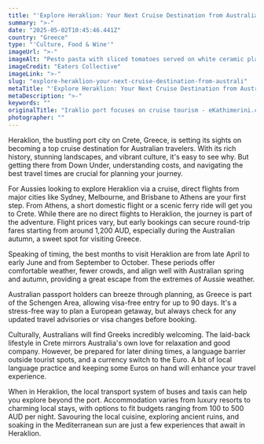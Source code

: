 ```yaml
---
title: "'Explore Heraklion: Your Next Cruise Destination from Australia'"
summary: ">-"
date: "2025-05-02T10:45:46.441Z"
country: "Greece"
type: "'Culture, Food & Wine'"
imageUrl: ">-"
imageAlt: "Pesto pasta with sliced tomatoes served on white ceramic plate"
imageCredit: "Eaters Collective"
imageLink: ">-"
slug: "explore-heraklion-your-next-cruise-destination-from-australi"
metaTitle: "'Explore Heraklion: Your Next Cruise Destination from Australia'"
metaDescription: ">-"
keywords: ""
originalTitle: "Iraklio port focuses on cruise tourism - eKathimerini.com"
photographer: ""
---
```


Heraklion, the bustling port city on Crete, Greece, is setting its sights on becoming a top cruise destination for Australian travelers. With its rich history, stunning landscapes, and vibrant culture, it's easy to see why. But getting there from Down Under, understanding costs, and navigating the best travel times are crucial for planning your journey.

For Aussies looking to explore Heraklion via a cruise, direct flights from major cities like Sydney, Melbourne, and Brisbane to Athens are your first step. From Athens, a short domestic flight or a scenic ferry ride will get you to Crete. While there are no direct flights to Heraklion, the journey is part of the adventure. Flight prices vary, but early bookings can secure round-trip fares starting from around 1,200 AUD, especially during the Australian autumn, a sweet spot for visiting Greece.

Speaking of timing, the best months to visit Heraklion are from late April to early June and from September to October. These periods offer comfortable weather, fewer crowds, and align well with Australian spring and autumn, providing a great escape from the extremes of Aussie weather.

Australian passport holders can breeze through planning, as Greece is part of the Schengen Area, allowing visa-free entry for up to 90 days. It's a stress-free way to plan a European getaway, but always check for any updated travel advisories or visa changes before booking.

Culturally, Australians will find Greeks incredibly welcoming. The laid-back lifestyle in Crete mirrors Australia's own love for relaxation and good company. However, be prepared for later dining times, a language barrier outside tourist spots, and a currency switch to the Euro. A bit of local language practice and keeping some Euros on hand will enhance your travel experience.

When in Heraklion, the local transport system of buses and taxis can help you explore beyond the port. Accommodation varies from luxury resorts to charming local stays, with options to fit budgets ranging from 100 to 500 AUD per night. Savouring the local cuisine, exploring ancient ruins, and soaking in the Mediterranean sun are just a few experiences that await in Heraklion.
